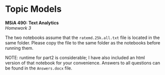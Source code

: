# Topic Models

**MSiA 490: Text Analytics**   
*Homework 3*

The two notebooks assume that the `ratemd.25k.all.txt` file is located in the same folder. Please copy the file to the same folder as the notebooks before running them.

NOTE: runtime for part2 is considerable; I have also included an html version of that notebook for your convenience. Answers to all questions can be found in the `Answers.docx` file.
